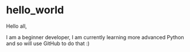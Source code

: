 # hello_world

Hello all,

I am a beginner developer, I am currently learning more advanced Python and so will use GitHub to do that :) 
